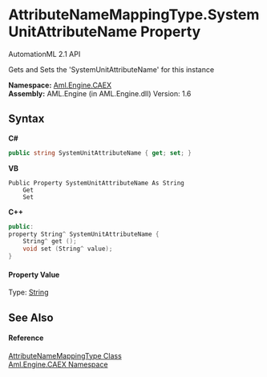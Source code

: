 # AttributeNameMappingType.SystemUnitAttributeName Property 
AutomationML 2.1 API 

Gets and Sets the 'SystemUnitAttributeName' for this instance

**Namespace:**&nbsp;<a href="N_Aml_Engine_CAEX">Aml.Engine.CAEX</a><br />**Assembly:**&nbsp;AML.Engine (in AML.Engine.dll) Version: 1.6

## Syntax

**C#**<br />
``` C#
public string SystemUnitAttributeName { get; set; }
```

**VB**<br />
``` VB
Public Property SystemUnitAttributeName As String
	Get
	Set
```

**C++**<br />
``` C++
public:
property String^ SystemUnitAttributeName {
	String^ get ();
	void set (String^ value);
}
```


#### Property Value
Type: <a href="https://docs.microsoft.com/dotnet/api/system.string" target="_parent" rel="noopener noreferrer">String</a>

## See Also


#### Reference
<a href="T_Aml_Engine_CAEX_AttributeNameMappingType">AttributeNameMappingType Class</a><br /><a href="N_Aml_Engine_CAEX">Aml.Engine.CAEX Namespace</a><br />